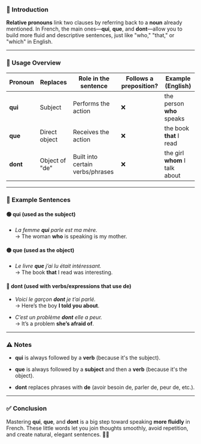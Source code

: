 
### 🎯 Introduction

**Relative pronouns** link two clauses by referring back to a **noun** already mentioned. In French, the main ones—**qui**, **que**, and **dont**—allow you to build more fluid and descriptive sentences, just like "who," "that," or "which" in English.

---

### 🔗 Usage Overview

|Pronoun|Replaces|Role in the sentence|Follows a preposition?|Example (English)|
|---|---|---|---|---|
|**qui**|Subject|Performs the action|❌|the person **who** speaks|
|**que**|Direct object|Receives the action|❌|the book **that** I read|
|**dont**|Object of "de"|Built into certain verbs/phrases|❌|the girl **whom** I talk about|

---

### 🧳 Example Sentences

#### 🟢 **qui** (used as the **subject**)

- _La femme **qui** parle est ma mère._  
    → The woman **who** is speaking is my mother.
    

#### 🟡 **que** (used as the **object**)

- _Le livre **que** j’ai lu était intéressant._  
    → The book **that** I read was interesting.
    

#### 🔵 **dont** (used with verbs/expressions that use **de**)

- _Voici le garçon **dont** je t’ai parlé._  
    → Here’s the boy **I told you about**.
    
- _C’est un problème **dont** elle a peur._  
    → It’s a problem **she’s afraid of**.
    

---

### ⚠️ Notes

- **qui** is always followed by a **verb** (because it's the subject).
    
- **que** is always followed by a **subject** and then a **verb** (because it's the object).
    
- **dont** replaces phrases with **de** (avoir besoin de, parler de, peur de, etc.).
    

---

### ✅ Conclusion

Mastering **qui**, **que**, and **dont** is a big step toward speaking **more fluidly** in French. These little words let you join thoughts smoothly, avoid repetition, and create natural, elegant sentences. 🧩📌